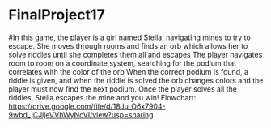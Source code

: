 # FinalProject17
#In this game, the player is a girl named Stella, navigating mines to try to escape. 
She moves through rooms and finds an orb which allows her to solve riddles until she completes them all and escapes
The player navigates room to room on a coordinate system, searching for the podium that correlates with the color of the orb
When the correct podium is found, a riddle is given, and when the riddle is solved the orb changes colors and the player must now find the next podium.
Once the player solves all the riddles, Stella escapes the mine and you win!
Flowchart: https://drive.google.com/file/d/18Ju_O6x7904-9wbd_jCJljeVVhWyNcVI/view?usp=sharing
